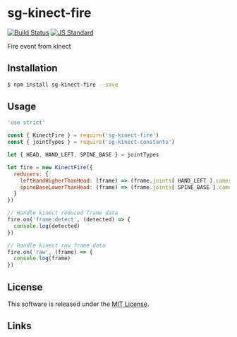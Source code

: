 sg-kinect-fire
==========

<!---
This file is generated by ape-tmpl. Do not update manually.
--->

<!-- Badge Start -->
<a name="badges"></a>

[![Build Status][bd_travis_shield_url]][bd_travis_url]
[![JS Standard][bd_standard_shield_url]][bd_standard_url]

[bd_repo_url]: https://github.com/realglobe-Inc/sg-kinect-fire
[bd_travis_url]: http://travis-ci.org/realglobe-Inc/sg-kinect-fire
[bd_travis_shield_url]: http://img.shields.io/travis/realglobe-Inc/sg-kinect-fire.svg?style=flat
[bd_license_url]: https://github.com/realglobe-Inc/sg-kinect-fire/blob/master/LICENSE
[bd_codeclimate_url]: http://codeclimate.com/github/realglobe-Inc/sg-kinect-fire
[bd_codeclimate_shield_url]: http://img.shields.io/codeclimate/github/realglobe-Inc/sg-kinect-fire.svg?style=flat
[bd_codeclimate_coverage_shield_url]: http://img.shields.io/codeclimate/coverage/github/realglobe-Inc/sg-kinect-fire.svg?style=flat
[bd_gemnasium_url]: https://gemnasium.com/realglobe-Inc/sg-kinect-fire
[bd_gemnasium_shield_url]: https://gemnasium.com/realglobe-Inc/sg-kinect-fire.svg
[bd_npm_url]: http://www.npmjs.org/package/sg-kinect-fire
[bd_npm_shield_url]: http://img.shields.io/npm/v/sg-kinect-fire.svg?style=flat
[bd_standard_url]: http://standardjs.com/
[bd_standard_shield_url]: https://img.shields.io/badge/code%20style-standard-brightgreen.svg

<!-- Badge End -->


<!-- Description Start -->
<a name="description"></a>

Fire event from kinect

<!-- Description End -->


<!-- Overview Start -->
<a name="overview"></a>



<!-- Overview End -->


<!-- Sections Start -->
<a name="sections"></a>

<!-- Section from "doc/guides/01.Installation.md.hbs" Start -->

<a name="section-doc-guides-01-installation-md"></a>
Installation
-----

```bash
$ npm install sg-kinect-fire --save
```


<!-- Section from "doc/guides/01.Installation.md.hbs" End -->

<!-- Section from "doc/guides/02.Usage.md.hbs" Start -->

<a name="section-doc-guides-02-usage-md"></a>
Usage
---------

```javascript
'use strict'

const { KinectFire } = require('sg-kinect-fire')
const { jointTypes } = require('sg-kinect-constants')

let { HEAD, HAND_LEFT, SPINE_BASE } = jointTypes

let fire = new KinectFire({
  reducers: {
    leftHandHigherThanHead: (frame) => (frame.joints[ HAND_LEFT ].cameraY > frame.joints[ HEAD ].cameraY),
    spineBaseLowerThanHead: (frame) => (frame.joints[ SPINE_BASE ].cameraY < frame.joints[ HEAD ].cameraY)
  }
})

// Handle kinect reduced frame data
fire.on('frame:detect', (detected) => {
  console.log(detected)
})

// Handle kinect raw frame data
fire.on('raw', (frame) => {
  console.log(frame)
})


```


<!-- Section from "doc/guides/02.Usage.md.hbs" End -->


<!-- Sections Start -->


<!-- LICENSE Start -->
<a name="license"></a>

License
-------
This software is released under the [MIT License](https://github.com/realglobe-Inc/sg-kinect-fire/blob/master/LICENSE).

<!-- LICENSE End -->


<!-- Links Start -->
<a name="links"></a>

Links
------


<!-- Links End -->
